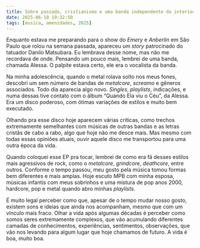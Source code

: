```yaml
---
title: Sobre passado, cristianismo e uma banda independente do interior de SP
date: 2025-06-10 19:32:50
tags: [musica, amenidades, 2025]
---
```


Enquanto estava me preparando para o show do *Emery* e *Anberlin* em São Paulo que rolou na semana passada, apareceu um *story* patrocinado do tatuador Danilo Matsubara. Eu lembrava desse nome, mas não me recordava de onde. Pensando um pouco mais, lembrei de uma banda, chamada Alessa. O palpite estava certo, ele era o vocalista da banda. 

Na minha adolescência, quando o metal rolava solto nos meus fones, descobri um sem número de bandas de *metalcore*, *screamo* e gêneros associados. Todo dia aparecia algo novo. *Singles*, *playlists*, indicações, e numa dessas tive contato com o álbum “Quando Ela viu o Céu”, da Alessa. Era um disco poderoso, com ótimas variações de estilos e muito bem executado. 

Olhando pra esse disco hoje aparecem várias críticas, como trechos extremamente semelhantes com músicas de outras bandas e as letras cristãs de cabo a rabo, algo que hoje não me desce mais. Mas mesmo com todas essas opiniões atuais, ouvir aquele disco me transportou para uma outra época da vida.

Quando coloquei esse EP pra tocar, lembrei de como era fã desses estilos mais agressivos de rock, como o *metalcore*, *grindcore*, *deathcore*, entre outros. Conforme o tempo passou, meu gosto pela música tomou formas bem diferentes e mais amplas. Hoje escuto MPB com minha esposa, músicas infantis com meus sobrinhos e uma mistura de pop anos 2000, hardcore, pop e metal quando abro minhas *playlists*. 

É muito legal perceber como que, apesar de o tempo mudar nosso gosto, existem sons e ideias que ainda nos acompanham, mesmo que com um vínculo mais fraco. Olhar a vida após algumas décadas é perceber como somos seres extremamente complexos, que vão acumulando diferentes camadas de conhecimentos, experiências, sentimentos, observações, que vão nos levando para algum lugar que hoje chamamos de futuro. A vida é boa, muito boa.